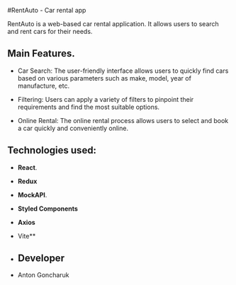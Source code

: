#RentAuto - Car rental app

RentAuto is a web-based car rental application. It allows users to search and rent cars for their needs.

## Main Features.

- Car Search: The user-friendly interface allows users to quickly find cars based on various parameters such as make, model, year of manufacture, etc.

- Filtering: Users can apply a variety of filters to pinpoint their requirements and find the most suitable options.

- Online Rental: The online rental process allows users to select and book a car quickly and conveniently online.

## Technologies used:

- **React**. 

- **Redux** 

- **MockAPI**. 

- **Styled Components**
  
- **Axios**

- Vite** 

- ## Developer

- Anton Goncharuk
